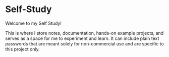 # Self-Study

Welcome to my Self Study!

This is where I store notes, documentation, hands-on example projects, and serves as a space for me to experiment and learn. It can include plain text passwords that are meant solely for non-commercial use and are specific to this project only.
